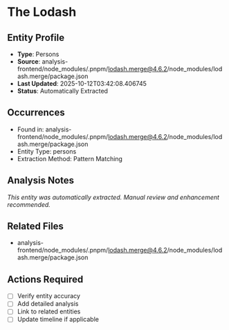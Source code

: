 # The Lodash

## Entity Profile
- **Type**: Persons
- **Source**: analysis-frontend/node_modules/.pnpm/lodash.merge@4.6.2/node_modules/lodash.merge/package.json
- **Last Updated**: 2025-10-12T03:42:08.406745
- **Status**: Automatically Extracted

## Occurrences
- Found in: analysis-frontend/node_modules/.pnpm/lodash.merge@4.6.2/node_modules/lodash.merge/package.json
- Entity Type: persons
- Extraction Method: Pattern Matching

## Analysis Notes
*This entity was automatically extracted. Manual review and enhancement recommended.*

## Related Files
- analysis-frontend/node_modules/.pnpm/lodash.merge@4.6.2/node_modules/lodash.merge/package.json

## Actions Required
- [ ] Verify entity accuracy
- [ ] Add detailed analysis
- [ ] Link to related entities
- [ ] Update timeline if applicable
